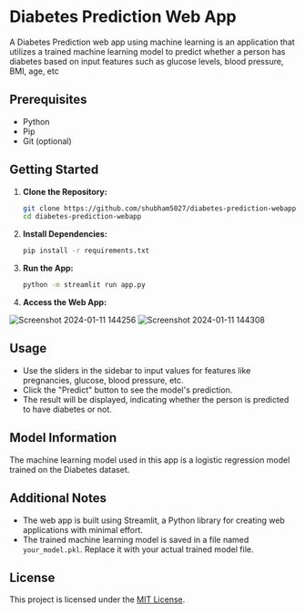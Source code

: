 # Diabetes Prediction Web App

A Diabetes Prediction web app using machine learning is an application that utilizes a trained machine learning model to predict whether a person has diabetes based on input features such as glucose levels, blood pressure, BMI, age, etc

## Prerequisites

- Python
- Pip 
- Git (optional)

## Getting Started

1. **Clone the Repository:**

    ```bash
    git clone https://github.com/shubham5027/diabetes-prediction-webapp.git
    cd diabetes-prediction-webapp
    ```

2. **Install Dependencies:**

    ```bash
    pip install -r requirements.txt
    ```

3. **Run the App:**

    ```bash
    python -m streamlit run app.py
    ```

4. **Access the Web App:**

![Screenshot 2024-01-11 144256](https://github.com/shubham5027/Diabetes-Prediction-webapp-using-Machine-Learning/assets/132193443/1cf49525-f715-412f-b076-de9f0d4de095)
![Screenshot 2024-01-11 144308](https://github.com/shubham5027/Diabetes-Prediction-webapp-using-Machine-Learning/assets/132193443/63b77e4a-7c5b-4f4c-a7f0-3127947cdceb)



## Usage

- Use the sliders in the sidebar to input values for features like pregnancies, glucose, blood pressure, etc.
- Click the "Predict" button to see the model's prediction.
- The result will be displayed, indicating whether the person is predicted to have diabetes or not.

## Model Information

The machine learning model used in this app is a logistic regression model trained on the Diabetes dataset.

## Additional Notes

- The web app is built using Streamlit, a Python library for creating web applications with minimal effort.
- The trained machine learning model is saved in a file named `your_model.pkl`. Replace it with your actual trained model file.

## License

This project is licensed under the [MIT License](LICENSE).


